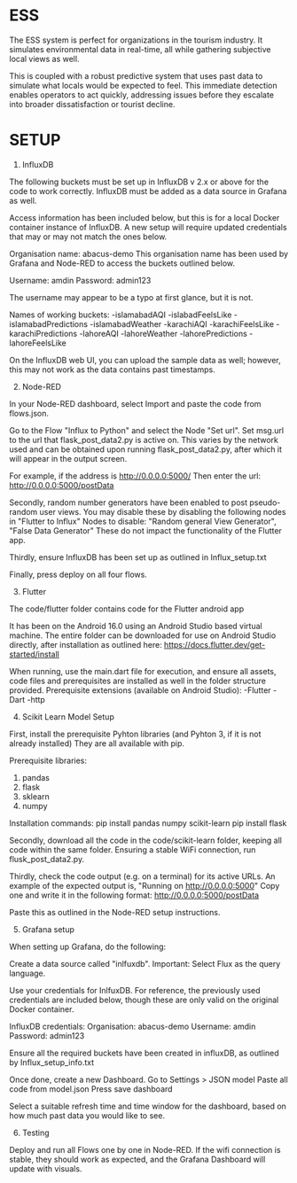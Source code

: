 # ESS

The ESS system is perfect for organizations in the tourism industry. It simulates environmental data in real-time, all while gathering subjective local views as well.

This is coupled with a robust predictive system that uses past data to simulate what locals would be expected to feel.
This immediate detection enables operators to act quickly, addressing issues before they escalate into broader dissatisfaction or tourist decline.


# SETUP

1. InfluxDB

The following buckets must be set up in InfluxDB v 2.x or above for the code to work correctly. 
InfluxDB must be added as a data source in Grafana as well. 

Access information has been included below, but this is for a local Docker container instance of InfluxDB. A new setup will require updated credentials that may or may not match the ones below.

Organisation name: abacus-demo
This organisation name has been used by Grafana and Node-RED to access the buckets outlined below.

Username: amdin
Password: admin123

The username may appear to be a typo at first glance, but it is not.

Names of working buckets:
-islamabadAQI
-islabadFeelsLike
-islamabadPredictions
-islamabadWeather
-karachiAQI
-karachiFeelsLike
-karachiPredictions
-lahoreAQI
-lahoreWeather
-lahorePredictions
-lahoreFeelsLike

On the InfluxDB web UI, you can upload the sample data as well; however, this may not work as the data contains past timestamps.


2. Node-RED

In your Node-RED dashboard, select Import and paste the code from flows.json.

Go to the Flow "Influx to Python" and select the Node "Set url". Set msg.url to the url that flask_post_data2.py is active on. 
This varies by the network used and can be obtained upon running flask_post_data2.py, after which it will appear in the output screen.

For example, if the address is  http://0.0.0.0:5000/
Then enter the url:  http://0.0.0.0:5000/postData

Secondly, random number generators have been enabled to post pseudo-random user views. You may disable these by disabling the following nodes in "Flutter to Influx"
Nodes to disable: "Random general View Generator", "False Data Generator"
These do not impact the functionality of the Flutter app.

Thirdly, ensure InfluxDB has been set up as outlined in Influx_setup.txt

Finally, press deploy on all four flows.

3. Flutter

The code/flutter folder contains code for the Flutter android app

It has been on the Android 16.0 using an Android Studio based virtual machine.
The entire folder can be downloaded for use on Android Studio directly, after installation as outlined here: https://docs.flutter.dev/get-started/install

When running, use the main.dart file for execution, and ensure all assets, code files and prerequisites are installed as well in the folder structure provided.
Prerequisite extensions (available on Android Studio):
-Flutter
-Dart
-http

4. Scikit Learn Model Setup

First, install the prerequisite Pyhton libraries (and Pyhton 3, if it is not already installed)
They are all available with pip.

Prerequisite libraries:
1. pandas
2. flask
3. sklearn
4. numpy

Installation commands:
pip install pandas numpy scikit-learn
pip install flask

Secondly, download all the code in the code/scikit-learn folder, keeping all code within the same folder. Ensuring a stable WiFi connection, run flusk_post_data2.py.

Thirdly, check the code output (e.g. on a terminal) for its active URLs.
An example of the expected output is, "Running on http://0.0.0.0:5000"
Copy one and write it in the following format:
 http://0.0.0.0:5000/postData

Paste this as outlined in the Node-RED setup instructions.

5. Grafana setup

When setting up Grafana, do the following:

Create a data source called "inlfuxdb".
Important: Select Flux as the query language.

Use your credentials for InlfuxDB.
For reference, the previously used credentials are included below, though these are only valid on the original Docker container.

InfluxDB credentials:
Organisation: abacus-demo
Username: amdin
Password: admin123

Ensure all the required buckets have been created in influxDB, as outlined by Influx_setup_info.txt

Once done, create a new Dashboard.
Go to Settings > JSON model
Paste all code from model.json
Press save dashboard

Select a suitable refresh time and time window for the dashboard, based on how much past data you would like to see.

6. Testing

Deploy and run all Flows one by one in Node-RED. If the wifi connection is stable, they should work as expected, and the Grafana Dashboard will update with visuals.


